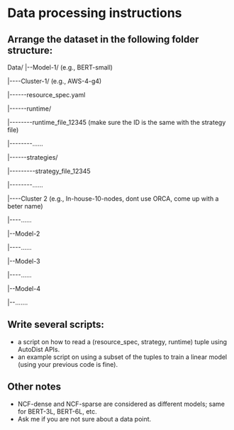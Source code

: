 # Data processing instructions


## Arrange the dataset in the following folder structure:
Data/
|--Model-1/ (e.g., BERT-small)

|----Cluster-1/ (e.g., AWS-4-g4)

|------resource_spec.yaml

|------runtime/

|--------runtime_file_12345 (make sure the ID is the same with the strategy file)

|--------......

|------strategies/

|---------strategy_file_12345

|--------......

|----Cluster 2 (e.g., In-house-10-nodes, dont use ORCA, come up with a beter name)

|----......

|--Model-2

|----......

|--Model-3

|----......

|--Model-4

|--.......


## Write several scripts:
- a script on how to read a (resource_spec, strategy, runtime) tuple using AutoDist APIs.
- an example script on using a subset of the tuples to train a linear model (using your previous code is fine).


## Other notes
- NCF-dense and NCF-sparse are considered as different models; same for BERT-3L, BERT-6L, etc.
- Ask me if you are not sure about a data point.
